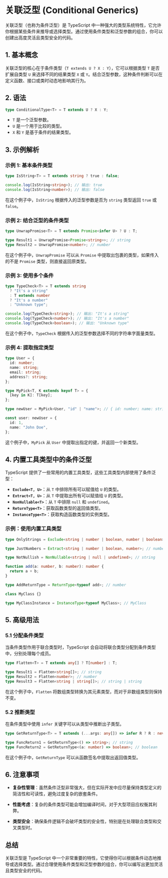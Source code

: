 # 关联泛型 (Conditional Generics)

关联泛型（也称为条件泛型）是 TypeScript 中一种强大的类型系统特性，它允许你根据某些条件来推导或选择类型。通过使用条件类型和泛型参数的组合，你可以创建出高度灵活且类型安全的代码。

## 1. **基本概念**

关联泛型的核心在于条件类型（`T extends U ? X : Y`），它可以根据类型 `T` 是否扩展自类型 `U` 来选择不同的结果类型 `X` 或 `Y`。结合泛型参数，这种条件判断可以在定义函数、接口或类时动态地影响其行为。

## 2. **语法**

```typescript
type ConditionalType<T> = T extends U ? X : Y;
```

- `T` 是一个泛型参数。
- `U` 是一个用于比较的类型。
- `X` 和 `Y` 是基于条件的结果类型。

## 3. **示例解析**

### 示例 1: 基本条件类型

```typescript
type IsString<T> = T extends string ? true : false;

console.log(IsString<string>); // 输出: true
console.log(IsString<number>); // 输出: false
```

在这个例子中，`IsString` 根据传入的泛型参数是否为 `string` 类型返回 `true` 或 `false`。

### 示例 2: 结合泛型的条件类型

```typescript
type UnwrapPromise<T> = T extends Promise<infer U> ? U : T;

type Result1 = UnwrapPromise<Promise<string>>; // string
type Result2 = UnwrapPromise<number>; // number
```

在这个例子中，`UnwrapPromise` 可以从 `Promise` 中提取出包裹的类型，如果传入的不是 `Promise` 类型，则直接返回原类型。

### 示例 3: 使用多个条件

```typescript
type TypeCheck<T> = T extends string
  ? "It's a string"
  : T extends number
  ? "It's a number"
  : "Unknown type";

console.log(TypeCheck<string>); // 输出: "It's a string"
console.log(TypeCheck<number>); // 输出: "It's a number"
console.log(TypeCheck<boolean>); // 输出: "Unknown type"
```

在这个例子中，`TypeCheck` 根据传入的泛型参数选择不同的字符串字面量类型。

### 示例 4: 提取指定类型

```typescript
type User = {
  id: number;
  name: string;
  email: string;
  address?: string;
};

type MyPick<T, K extends keyof T> = {
  [key in K]: T[key];
};

type newUser = MyPick<User, "id" | "name">; // { id: number; name: string }

const user: newUser = {
  id: 1,
  name: "John Doe",
};
```

这个例子中，`MyPick` 从 `User` 中提取出指定的键，并返回一个新类型。

## 4. **内置工具类型中的条件泛型**

TypeScript 提供了一些常用的内置工具类型，这些工具类型内部使用了条件泛型：

- **`Exclude<T, U>`**：从 `T` 中排除所有可以赋值给 `U` 的类型。
- **`Extract<T, U>`**：从 `T` 中提取出所有可以赋值给 `U` 的类型。
- **`NonNullable<T>`**：从 `T` 中排除 `null` 和 `undefined`。
- **`ReturnType<T>`**：获取函数类型的返回值类型。
- **`InstanceType<T>`**：获取构造函数类型的实例类型。

### 示例：使用内置工具类型

```typescript
type OnlyStrings = Exclude<string | number | boolean, number | boolean>; // string

type JustNumbers = Extract<string | number | boolean, number>; // number

type NotNullish = NonNullable<string | null | undefined>; // string

function add(a: number, b: number): number {
  return a + b;
}

type AddReturnType = ReturnType<typeof add>; // number

class MyClass {}

type MyClassInstance = InstanceType<typeof MyClass>; // MyClass
```

## 5. **高级用法**

### 5.1 分配条件类型

当条件类型作用于联合类型时，TypeScript 会自动将联合类型分配到条件类型中，分别处理每个成员。

```typescript
type Flatten<T> = T extends any[] ? T[number] : T;

type Result1 = Flatten<string[]>; // string
type Result2 = Flatten<number>; // number
type Result3 = Flatten<string | string[]>; // string | string
```

在这个例子中，`Flatten` 将数组类型转换为其元素类型，而对于非数组类型则保持不变。

### 5.2 推断类型

在条件类型中使用 `infer` 关键字可以从类型中推断出子类型。

```typescript
type GetReturnType<T> = T extends (...args: any[]) => infer R ? R : never;

type FuncReturn1 = GetReturnType<() => string>; // string
type FuncReturn2 = GetReturnType<(a: number) => boolean>; // boolean
```

在这个例子中，`GetReturnType` 可以从函数签名中提取出返回值类型。

## 6. **注意事项**

- **复杂性管理**：虽然条件泛型非常强大，但在实际开发中应尽量保持类型定义的简洁性和可读性，避免过度复杂的嵌套条件。
- **性能考虑**：复杂的条件类型可能会增加编译时间，对于大型项目应权衡其利弊。

- **类型安全**：确保条件逻辑不会破坏类型的安全性，特别是在处理联合类型和交叉类型时。

## 总结

关联泛型是 TypeScript 中一个非常重要的特性，它使得你可以根据条件动态地推导或选择类型。通过合理使用条件类型和泛型参数的组合，你可以编写出更加灵活且类型安全的代码。
